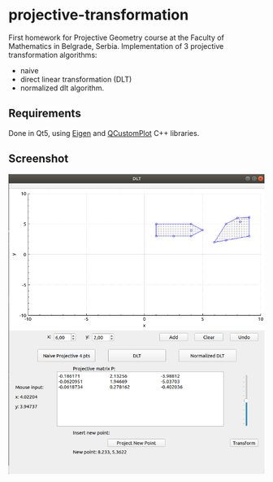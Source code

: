 # projective-transformation
First homework for Projective Geometry course at the Faculty of Mathematics in Belgrade, Serbia.
Implementation of 3 projective transformation algorithms:
- naive
- direct linear transformation (DLT)
- normalized dlt algorithm.

## Requirements
Done in Qt5, using [Eigen](http://eigen.tuxfamily.org/index.php?title=Main_Page)  and [QCustomPlot](https://www.qcustomplot.com/) C++ libraries.

## Screenshot
![main window](https://raw.githubusercontent.com/daviddimic/projective-transformation/master/screenshots/Screenshot%20normalized-dlt-new-point.png)
